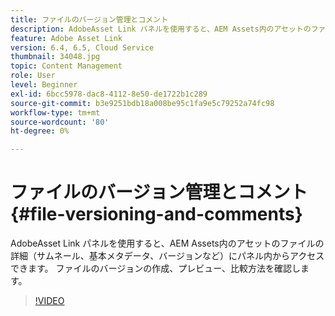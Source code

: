 ```yaml
---
title: ファイルのバージョン管理とコメント
description: AdobeAsset Link パネルを使用すると、AEM Assets内のアセットのファイルの詳細（サムネール、基本メタデータ、バージョンなど）にパネル内からアクセスできます。 ファイルのバージョンの作成、プレビュー、比較方法を確認します。
feature: Adobe Asset Link
version: 6.4, 6.5, Cloud Service
thumbnail: 34048.jpg
topic: Content Management
role: User
level: Beginner
exl-id: 6bcc5978-dac8-4112-8e50-de1722b1c289
source-git-commit: b3e9251bdb18a008be95c1fa9e5c79252a74fc98
workflow-type: tm+mt
source-wordcount: '80'
ht-degree: 0%

---
```


# ファイルのバージョン管理とコメント{#file-versioning-and-comments}

AdobeAsset Link パネルを使用すると、AEM Assets内のアセットのファイルの詳細（サムネール、基本メタデータ、バージョンなど）にパネル内からアクセスできます。 ファイルのバージョンの作成、プレビュー、比較方法を確認します。

>[!VIDEO](https://video.tv.adobe.com/v/34048?quality=12&learn=on)
